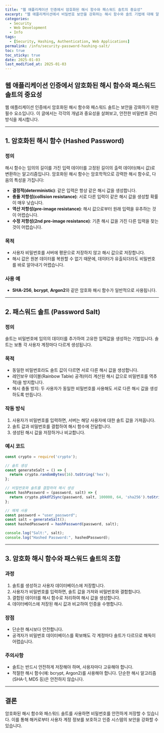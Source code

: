 ```yaml
---
title: "웹 애플리케이션 인증에서 암호화된 해시 함수와 패스워드 솔트의 중요성"
excerpt: "웹 애플리케이션에서 비밀번호 보안을 강화하는 해시 함수와 솔트 기법에 대해 알아봅니다. 안전한 인증 시스템 구축의 핵심 요소를 이해하세요."
categories:
  - Security
  - Web Development
  - Info
tags:
  - [Security, Hashing, Authentication, Web Applications]
permalink: /info/security-password-hashing-salt/
toc: true
toc_sticky: true
date: 2025-01-03 
last_modified_at: 2025-01-03 
---
```


## 웹 애플리케이션 인증에서 암호화된 해시 함수와 패스워드 솔트의 중요성

웹 애플리케이션 인증에서 암호화된 해시 함수와 패스워드 솔트는 보안을 강화하기 위한 필수 요소입니다. 이 글에서는 각각의 개념과 중요성을 살펴보고, 안전한 비밀번호 관리 방식을 제시합니다.

---

## 1. 암호화된 해시 함수 (Hashed Password)

### **정의**
해시 함수는 임의의 길이를 가진 입력 데이터를 고정된 길이의 출력 데이터(해시 값)로 변환하는 알고리즘입니다. 암호화된 해시 함수는 암호학적으로 강력한 해시 함수로, 다음의 특성을 가집니다:

- **결정적(deterministic)**: 같은 입력은 항상 같은 해시 값을 생성합니다.
- **충돌 저항성(collision resistance)**: 서로 다른 입력이 같은 해시 값을 생성할 확률이 매우 낮습니다.
- **역산 저항성(pre-image resistance)**: 해시 값으로부터 원래 입력을 유추하는 것이 어렵습니다.
- **수정 저항성(2nd pre-image resistance)**: 기존 해시 값을 가진 다른 입력을 찾는 것이 어렵습니다.

### **목적**
- 사용자 비밀번호를 서버에 평문으로 저장하지 않고 해시 값으로 저장합니다.
- 해시 값은 원본 데이터를 복원할 수 없기 때문에, 데이터가 유출되더라도 비밀번호를 바로 알아내기 어렵습니다.

### **사용 예**
- **SHA-256**, **bcrypt**, **Argon2**와 같은 암호화 해시 함수가 일반적으로 사용됩니다.

---

## 2. 패스워드 솔트 (Password Salt)

### **정의**
솔트는 비밀번호에 임의의 데이터를 추가하여 고유한 입력값을 생성하는 기법입니다. 솔트는 보통 각 사용자 계정마다 다르게 생성됩니다.

### **목적**
- 동일한 비밀번호라도 솔트 값이 다르면 서로 다른 해시 값을 생성합니다.
- 레인보우 테이블(Rainbow Table) 공격(미리 계산된 해시 값으로 비밀번호를 역추적)을 방지합니다.
- 해시 충돌 방지: 두 사용자가 동일한 비밀번호를 사용해도 서로 다른 해시 값을 생성하도록 만듭니다.

### **작동 방식**
1. 사용자가 비밀번호를 입력하면, 서버는 해당 사용자에 대한 솔트 값을 가져옵니다.
2. 솔트 값과 비밀번호를 결합하여 해시 함수에 전달합니다.
3. 생성된 해시 값을 저장하거나 비교합니다.

### **예시 코드**
```javascript
const crypto = require('crypto');

// 솔트 생성
const generateSalt = () => {
  return crypto.randomBytes(16).toString('hex');
};

// 비밀번호와 솔트를 결합하여 해시 생성
const hashPassword = (password, salt) => {
  return crypto.pbkdf2Sync(password, salt, 100000, 64, 'sha256').toString('hex');
};

// 예제 사용
const password = "user_password";
const salt = generateSalt();
const hashedPassword = hashPassword(password, salt);

console.log("Salt:", salt);
console.log("Hashed Password:", hashedPassword);
```

---

## 3. 암호화 해시 함수와 패스워드 솔트의 조합

### **과정**
1. 솔트를 생성하고 사용자 데이터베이스에 저장합니다.
2. 사용자가 비밀번호를 입력하면, 솔트 값을 가져와 비밀번호와 결합합니다.
3. 결합된 데이터를 해시 함수로 처리하여 해시 값을 생성합니다.
4. 데이터베이스에 저장된 해시 값과 비교하여 인증을 수행합니다.

### **장점**
- 단순한 해시보다 안전합니다.
- 공격자가 비밀번호 데이터베이스를 확보해도 각 계정마다 솔트가 다르므로 해독이 어렵습니다.

### **주의사항**
- 솔트는 반드시 안전하게 저장해야 하며, 사용자마다 고유해야 합니다.
- 적절한 해시 함수(예: bcrypt, Argon2)를 사용해야 합니다. 단순한 해시 알고리즘(SHA-1, MD5 등)은 안전하지 않습니다.

---

## 결론
암호화된 해시 함수와 패스워드 솔트를 사용하면 비밀번호를 안전하게 저장할 수 있습니다. 이를 통해 해커로부터 사용자 계정 정보를 보호하고 인증 시스템의 보안을 강화할 수 있습니다.
